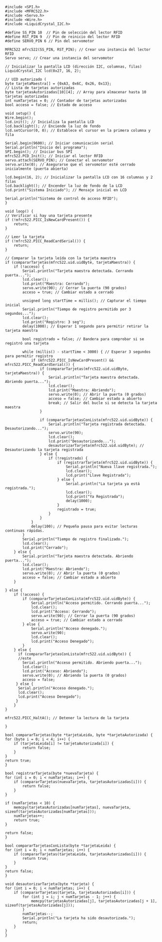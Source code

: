    #include <SPI.h>
    #include <MFRC522.h>
    #include <Servo.h>
    #include <Wire.h>
    #include <LiquidCrystal_I2C.h>

    #define SS_PIN 10  // Pin de selección del lector RFID
    #define RST_PIN 9  // Pin de reinicio del lector RFID
    #define SERVO_PIN 6 // Pin del servomotor

    MFRC522 mfrc522(SS_PIN, RST_PIN); // Crear una instancia del lector RFID
    Servo servo; // Crear una instancia del servomotor

    // Inicializar la pantalla LCD (dirección I2C, columnas, filas)
    LiquidCrystal_I2C lcd(0x27, 16, 2); 

    // UID autorizado (
    byte tarjetaMaestra[] = {0xA3, 0x6C, 0x26, 0x13}; 
    // Lista de tarjetas autorizadas
    byte tarjetasAutorizadas[10][4]; // Array para almacenar hasta 10 tarjetas autorizadas
    int numTarjetas = 0; // Contador de tarjetas autorizadas
    bool acceso = false; // Estado de acceso

    void setup() {
    Wire.begin();
    lcd.init(); // Inicializa la pantalla LCD
    lcd.backlight(); // Enciende la luz de fondo
    lcd.setCursor(0, 0); // Establece el cursor en la primera columna y fila

    Serial.begin(9600); // Iniciar comunicación serial
    Serial.println("Inicio del programa");
    SPI.begin(); // Iniciar bus SPI
    mfrc522.PCD_Init(); // Iniciar el lector RFID
    servo.attach(SERVO_PIN); // Conectar el servomotor
    servo.write(0); // Asegurarse que el servomotor esté cerrado inicialmente (puerta abierta)
    
    lcd.begin(16, 2); // Inicializar la pantalla LCD con 16 columnas y 2 filas
    lcd.backlight(); // Encender la luz de fondo de la LCD
    lcd.print("Sistema Iniciado"); // Mensaje inicial en LCD
    
    Serial.println("Sistema de control de acceso RFID");
    }

    void loop() {
    // Verificar si hay una tarjeta presente
    if (!mfrc522.PICC_IsNewCardPresent()) {
        return;
    }

    // Leer la tarjeta
    if (!mfrc522.PICC_ReadCardSerial()) {
        return;
    }

    // Comparar la tarjeta leída con la tarjeta maestra
    if (compararTarjetas(mfrc522.uid.uidByte, tarjetaMaestra)) {
        if (!acceso) {
            Serial.println("Tarjeta maestra detectada. Cerrando puerta...");
            lcd.clear();
            lcd.print("Maestra: Cerrando");
            servo.write(90); // Cerrar la puerta (90 grados)
            acceso = true; // Cambiar estado a cerrado
            
            unsigned long startTime = millis(); // Capturar el tiempo inicial
            Serial.println("Tiempo de registro permitido por 3 segundos...");
            lcd.clear();
            lcd.print("Registro: 3 seg");
            delay(1000); // Esperar 1 segundo para permitir retirar la tarjeta maestra
            
            bool registrado = false; // Bandera para comprobar si se registró una tarjeta
            
            while (millis() - startTime < 3000) { // Esperar 3 segundos para permitir registro
                if (mfrc522.PICC_IsNewCardPresent() && mfrc522.PICC_ReadCardSerial()) {
                    if (compararTarjetas(mfrc522.uid.uidByte, tarjetaMaestra)) {
                        Serial.println("Tarjeta maestra detectada. Abriendo puerta...");
                        lcd.clear();
                        lcd.print("Maestra: Abriendo");
                        servo.write(0); // Abrir la puerta (0 grados)
                        acceso = false; // Cambiar estado a abierto
                        break; // Salir del bucle si se detecta la tarjeta maestra
                    }

                    if (compararTarjetasConLista(mfrc522.uid.uidByte)) {
                        Serial.println("Tarjeta registrada detectada. Desautorizando...");
                        servo.write(90);
                        lcd.clear();
                        lcd.print("Desautorizando...");
                        desautorizarTarjeta(mfrc522.uid.uidByte); // Desautorizando la tarjeta registrada
                    } else {
                        if (!registrado) { 
                            if (registrarTarjeta(mfrc522.uid.uidByte)) {
                                Serial.println("Nueva llave registrada.");
                                lcd.clear();
                                lcd.print("Llave Registrada");
                            } else {
                                Serial.println("La tarjeta ya está registrada.");
                                lcd.clear();
                                lcd.print("Ya Registrada");
                                delay(1000);
                            }
                            registrado = true; 
                        }
                    }
                }
                delay(100); // Pequeña pausa para evitar lecturas continuas rápidas.
            }
            Serial.println("Tiempo de registro finalizado.");
            lcd.clear();
            lcd.print("Cerrado");
        } else {
            Serial.println("Tarjeta maestra detectada. Abriendo puerta...");
            lcd.clear();
            lcd.print("Maestra: Abriendo");
            servo.write(0); // Abrir la puerta (0 grados)
            acceso = false; // Cambiar estado a abierto
        }
        
    } else {
        if (!acceso) {
            if (compararTarjetasConLista(mfrc522.uid.uidByte)) {
                Serial.println("Acceso permitido. Cerrando puerta...");
                lcd.clear();
                lcd.print("Acceso: Cerrando");
                servo.write(90); // Cerrar la puerta (90 grados)
                acceso = true; // Cambiar estado a cerrado
            } else {
                Serial.println("Acceso denegado.");
                servo.write(90);
                lcd.clear();
                lcd.print("Acceso Denegado");
            }
        } else {
          if (compararTarjetasConLista(mfrc522.uid.uidByte)) {
          //este
            Serial.println("Acceso permitido. Abriendo puerta...");
            lcd.clear();
            lcd.print("Acceso: Abriendo");
            servo.write(0); // Abriendo la puerta (0 grados)
            acceso = false; 
         } else {
          Serial.println("Acceso denegado.");
          lcd.clear();
          lcd.print("Acceso Denegado");
         }
        }
    }

    mfrc522.PICC_HaltA(); // Detener la lectura de la tarjeta

    }

    bool compararTarjetas(byte *tarjetaLeida, byte *tarjetaAutorizada) {
    for (byte i = 0; i < 4; i++) {
        if (tarjetaLeida[i] != tarjetaAutorizada[i]) {
            return false; 
        }
    }
    return true; 
    }

    bool registrarTarjeta(byte *nuevaTarjeta) {
    for (int i = 0; i < numTarjetas; i++) {
        if (compararTarjetas(nuevaTarjeta, tarjetasAutorizadas[i])) {
            return false; 
        }
    }

    if (numTarjetas < 10) { 
        memcpy(tarjetasAutorizadas[numTarjetas], nuevaTarjeta, sizeof(tarjetasAutorizadas[numTarjetas]));
        numTarjetas++;
        return true;
    }
    
    return false; 
    }
 
    bool compararTarjetasConLista(byte *tarjetaLeida) {
    for (int i = 0; i < numTarjetas; i++) {
        if (compararTarjetas(tarjetaLeida, tarjetasAutorizadas[i])) {
            return true; 
        }
    }
    return false; 
    }

    void desautorizarTarjeta(byte *tarjeta) {
    for (int i = 0; i < numTarjetas; i++) {
        if (compararTarjetas(tarjeta, tarjetasAutorizadas[i])) {
            for (int j = i; j < numTarjetas - 1; j++) {
                memcpy(tarjetasAutorizadas[j], tarjetasAutorizadas[j + 1], sizeof(tarjetasAutorizadas[j]));
            }
            numTarjetas--; 
            Serial.println("La tarjeta ha sido desautorizada.");
            return;
        }
    }
    }

